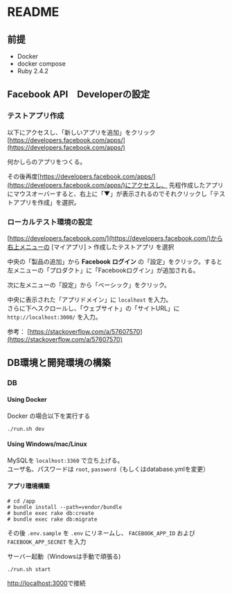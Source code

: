 # README

## 前提

- Docker
- docker compose
- Ruby 2.4.2

## Facebook API　Developerの設定

### テストアプリ作成

以下にアクセスし、「新しいアプリを追加」をクリック
[https://developers.facebook.com/apps/](https://developers.facebook.com/apps/)

何かしらのアプリをつくる。

その後再度[https://developers.facebook.com/apps/](https://developers.facebook.com/apps/)にアクセスし、
先程作成したアプリにマウスオーバーすると、右上に「▼」が表示されるのでそれクリックし「テストアプリを作成」を選択。

### ローカルテスト環境の設定

[https://developers.facebook.com/](https://developers.facebook.com/)から右上メニューの [マイアプリ] > 作成したテストアプリ を選択

中央の「製品の追加」から **Facebook ログイン** の「設定」をクリック。すると左メニューの「プロダクト」に「Facebookログイン」が追加される。

次に左メニューの「設定」から「ベーシック」をクリック。

中央に表示された「アプリドメイン」に `localhost` を入力。  
さらに下へスクロールし、「ウェブサイト」の「サイトURL」に `http://localhost:3000/` を入力。

参考： [https://stackoverflow.com/a/57607570](https://stackoverflow.com/a/57607570)


## DB環境と開発環境の構築

### DB

#### Using Docker

Docker の場合以下を実行する

```
./run.sh dev
```

#### Using Windows/mac/Linux

MySQLを `localhost:3360` で立ち上げる。  
ユーザ名、パスワードは `root`, `password`（もしくはdatabase.ymlを変更）

#### アプリ環境構築

```
# cd /app
# bundle install --path=vendor/bundle
# bundle exec rake db:create
# bundle exec rake db:migrate
```

その後 `.env.sample` を `.env` にリネームし、 `FACEBOOK_APP_ID` および `FACEBOOK_APP_SECRET` を入力

サーバー起動（Windowsは手動で頑張る)

```
./run.sh start
```

[http://localhost:3000](http://localhost:3000)で接続

